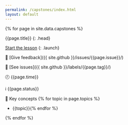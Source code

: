 ```yaml
---
permalink: /capstones/index.html
layout: default
---
```


{% for page in site.data.capstones %}
<div class="capstone card" markdown="1">
{{page.title}}
{: .head}

[Start the lesson](/capstones/{{page.url}}/)
{: .launch}

📢 [Give feedback]({{ site.github }}/issues/{{page.issue}}/)

🚩 [See issues]({{ site.github }}/labels/{{page.tag}}/)

🕗 {{page.time}}

ℹ️ {{page.status}}

📖 Key concepts
{% for topic in page.topics %}
- {{topic}}{% endfor %}
</div>
{% endfor %}

